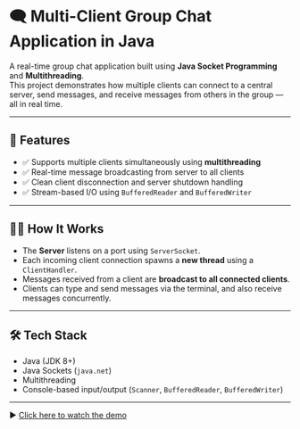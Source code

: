 # 🗨️ Multi-Client Group Chat Application in Java

A real-time group chat application built using **Java Socket Programming** and **Multithreading**.  
This project demonstrates how multiple clients can connect to a central server, send messages, and receive messages from others in the group — all in real time.

---

## 🚀 Features

- ✅ Supports multiple clients simultaneously using **multithreading**
- ✅ Real-time message broadcasting from server to all clients
- ✅ Clean client disconnection and server shutdown handling
- ✅ Stream-based I/O using `BufferedReader` and `BufferedWriter`

---

## 🧑‍💻 How It Works

- The **Server** listens on a port using `ServerSocket`.
- Each incoming client connection spawns a **new thread** using a `ClientHandler`.
- Messages received from a client are **broadcast to all connected clients**.
- Clients can type and send messages via the terminal, and also receive messages concurrently.

---

## 🛠️ Tech Stack

- Java (JDK 8+)
- Java Sockets (`java.net`)
- Multithreading
- Console-based input/output (`Scanner`, `BufferedReader`, `BufferedWriter`)

---
▶️ [Click here to watch the demo](media/Demo.mp4)

